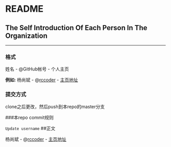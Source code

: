 # README
## The Self Introduction Of Each Person In The Organization
---
### 格式
姓名 - @GitHub帐号 - 个人主页

**例如:**
杨尚斌 - @[rccoder](http://github.com/rccoder) - [主页地址](http://www.rccoder.net)
### 提交方式
clone之后更改，然后push到本repo的master分支

###本repo commit规则

```Update username```
##正文

杨尚斌 - @[rccoder](http://github.com/rccoder) - [主页地址](http://www.rccoder.net)
